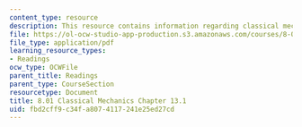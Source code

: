 ```yaml
---
content_type: resource
description: This resource contains information regarding classical mechanics.
file: https://ol-ocw-studio-app-production.s3.amazonaws.com/courses/8-01sc-classical-mechanics-fall-2016/fbd2cff9c34fa8074117241e25ed27cd_MIT8_01F16_chapter13.1.pdf
file_type: application/pdf
learning_resource_types:
- Readings
ocw_type: OCWFile
parent_title: Readings
parent_type: CourseSection
resourcetype: Document
title: 8.01 Classical Mechanics Chapter 13.1
uid: fbd2cff9-c34f-a807-4117-241e25ed27cd
---
```

